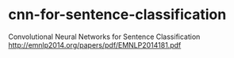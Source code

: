 # cnn-for-sentence-classification
Convolutional Neural Networks for Sentence Classification http://emnlp2014.org/papers/pdf/EMNLP2014181.pdf
